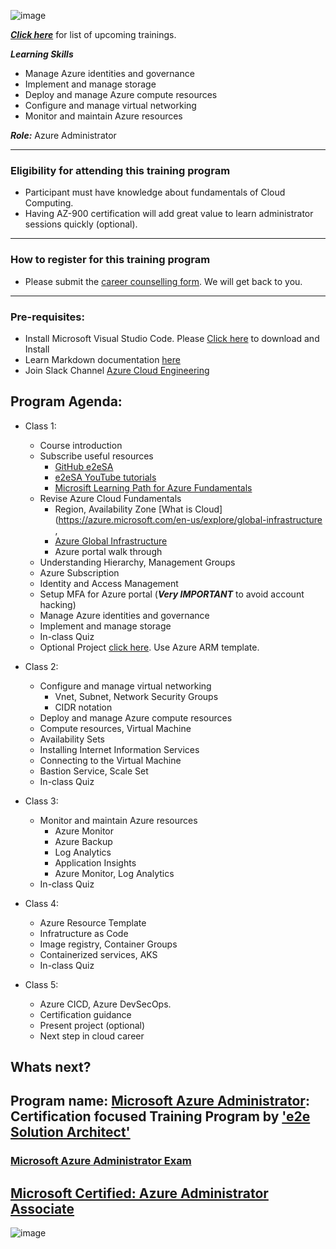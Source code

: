 ![image](https://user-images.githubusercontent.com/62712515/212548238-92365832-fe03-47c7-8c06-701834a67ebf.png)

***[Click here](https://e2esolutionarchitect.eventbrite.com)*** for list of upcoming trainings.

***Learning Skills***

- Manage Azure identities and governance
- Implement and manage storage
- Deploy and manage Azure compute resources
- Configure and manage virtual networking
- Monitor and maintain Azure resources

***Role:*** Azure Administrator


----------------------------
### Eligibility for attending this training program
- Participant must have knowledge about fundamentals of Cloud Computing.
- Having AZ-900 certification will add great value to learn administrator sessions quickly (optional).  

----------------------------

### How to register for this training program

- Please submit the [career counselling form](https://e2esolutionarchitect.com/career-counselling/). We will get back to you. 
----------------------------

### Pre-requisites: 
- Install Microsoft Visual Studio Code. Please [Click here](https://code.visualstudio.com/download) to download and Install
- Learn Markdown documentation [here](https://www.markdownguide.org/cheat-sheet/)
- Join Slack Channel [Azure Cloud Engineering](https://talentdevelop-u8d3237.slack.com/archives/C04KCD5HPC1)


## Program Agenda:

- Class 1: 
  - Course introduction
  - Subscribe useful resources 
    - [GitHub e2eSA](https://github.com/e2eSolutionArchitect/scripts)
    - [e2eSA YouTube tutorials](https://www.youtube.com/channel/UC5Juuk7aTvbRmrABMq4onJA/videos)
    - [Microsift Learning Path for Azure Fundamentals](https://learn.microsoft.com/en-us/certifications/azure-fundamentals/)
  - Revise Azure Cloud Fundamentals
    - Region, Availability Zone [What is Cloud](https://azure.microsoft.com/en-us/explore/global-infrastructure , 
    - [Azure Global Infrastructure](https://infrastructuremap.microsoft.com/)
    - Azure portal walk through
  - Understanding Hierarchy, Management Groups
  - Azure Subscription
  - Identity and Access Management
  - Setup MFA for Azure portal (***Very IMPORTANT*** to avoid account hacking)
  - Manage Azure identities and governance
  - Implement and manage storage
  - In-class Quiz
  - Optional Project [click here](https://github.com/e2eSolutionArchitect/academy/tree/main/projects/azure/web-hosting). Use Azure ARM template.

- Class 2: 
  - Configure and manage virtual networking
    - Vnet, Subnet, Network Security Groups
    - CIDR notation
  - Deploy and manage Azure compute resources
  - Compute resources, Virtual Machine
  - Availability Sets 
  - Installing Internet Information Services
  - Connecting to the Virtual Machine
  - Bastion Service, Scale Set
  - In-class Quiz
    
- Class 3: 
  - Monitor and maintain Azure resources
    - Azure Monitor
    - Azure Backup
    - Log Analytics
    - Application Insights
    - Azure Monitor, Log Analytics
  - In-class Quiz

- Class 4: 
  - Azure Resource Template
  - Infratructure as Code
  - Image registry, Container Groups
  - Containerized services, AKS
  - In-class Quiz

- Class 5: 
  - Azure CICD, Azure DevSecOps.
  - Certification guidance
  - Present project (optional)
  - Next step in cloud career

## Whats next?

## Program name: [Microsoft Azure Administrator](https://learn.microsoft.com/en-us/certifications/azure-administrator/): Certification focused Training Program by ['e2e Solution Architect'](https://e2esolutionarchitect.com/role-based-training-program/)

### [Microsoft Azure Administrator Exam](https://learn.microsoft.com/en-us/certifications/exams/az-104)

## [Microsoft Certified: Azure Administrator Associate](https://learn.microsoft.com/en-us/certifications/azure-administrator/)

![image](https://user-images.githubusercontent.com/62712515/212548348-bd4648df-3ae1-400f-8ffd-6716dc5276b2.png)

